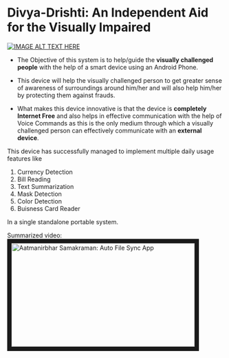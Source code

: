 # Divya-Drishti: An Independent Aid for the Visually Impaired
[![IMAGE ALT TEXT HERE](https://img.shields.io/badge/YouTube-FF0000?style=for-the-badge&logo=youtube&logoColor=white)](https://www.youtube.com/watch?v=lRjCKhczHtY)


- The Objective of this system is to help/guide the **visually challenged people** with the help of a smart device using an Android Phone. 

- This device will help the visually challenged person to get greater sense of awareness of surroundings around him/her and will also help him/her by protecting them against frauds.

- What makes this device innovative is that the device is **completely Internet Free** and also helps in effective communication with the help of Voice Commands as this is the
only medium through which a visually challenged person can effectively communicate with an **external device**.

This device has successfully managed to implement multiple daily usage features like

1. Currency Detection
2. Bill Reading 
3. Text Summarization
4. Mask Detection
5. Color Detection 
6. Buisness Card Reader 

In a single standalone portable system.

Summarized video:\
<a href="https://www.youtube.com/watch?v=lRjCKhczHtY
" target="_blank"><img src="https://i.ytimg.com/vi/lRjCKhczHtY/maxresdefault.jpg" 
alt="Aatmanirbhar Samakraman: Auto File Sync App" width="426" height="240" border="10" /></a>
